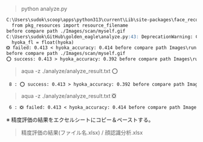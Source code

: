 > python analyze.py

```markdown
C:\Users\sudok\scoop\apps\python313\current\Lib\site-packages\face_recognition_models\__init__.py:7: UserWarning: pkg_resources is deprecated as an API. See https://setuptools.pypa.io/en/latest/pkg_resources.html. The pkg_resources package is slated for removal as early as 2025-11-30. Refrain from using this package or pin to Setuptools<81.
  from pkg_resources import resource_filename
before compare path ./Images/scan/myself.gif
C:\Users\sudok\GitHub\golden_eagle\analyze.py:43: DeprecationWarning: Conversion of an array with ndim > 0 to a scalar is deprecated, and will error in future. Ensure you extract a single element from your array before performing this operation. (Deprecated NumPy 1.25.)
  hyoka_fl = float(hyoka)
❎️ failed: 0.413 < hyoka_accuracy: 0.414 before compare path Images\run\face_1.gif
before compare path ./Images/scan/myself.gif
⭕️ success: 0.413 > hyoka_accuracy: 0.392 before compare path Images\run\face_2.gif

```

> aqua -z ./analyze/analyze_result.txt ⭕️

```markdown
 8 : ⭕️ success: 0.413 > hyoka_accuracy: 0.392 before compare path Images\run\face_2.gif
```

> aqua -z ./analyze/analyze_result.txt ❎️

```markdown
 6 : ❎️ failed: 0.413 < hyoka_accuracy: 0.414 before compare path Images\run\face_1.gif
```

※ 精度評価の結果をエクセルシートにコピー＆ペーストする。

> 精度評価の結果(ファイル名.xlsx) / 顔認識分析.xlsx